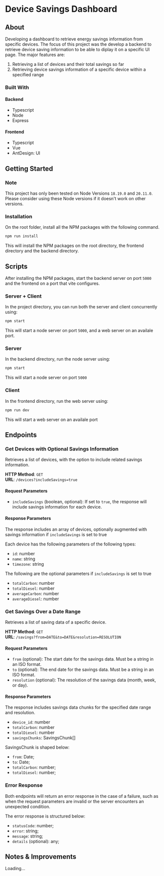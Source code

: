 # Device Savings Dashboard

<!-- Add images here -->

## About

Developing a dashboard to retrieve energy savings information from specific devices. The focus of this project was the develop a backend to retrieve device saving information to be able to diplay it on a specific UI page. The major features are:

1. Retrieving a list of devices and their total savings so far
2. Retrieving device savings information of a specific device within a specified range

### Built With

#### Backend

-   Typescript
-   Node
-   Express

#### Frontend

-   Typescript
-   Vue
-   AntDesign: UI

## Getting Started

### Note

This project has only been tested on Node Versions `18.19.0` and `20.11.0`. Please consider using these Node versions if it doesn't work on other versions.

### Installation

On the root folder, install all the NPM packages with the following command.

```sh
npm run install
```

This will install the NPM packages on the root directory, the frontend directory and the backend directory.

## Scripts

After installing the NPM packages, start the backend server on port `5000` and the frontend on a port that vite configures.

### Server + Client

In the project directory, you can run both the server and client concurrently using:

```sh
npm start
```

This will start a node server on port `5000`, and a web server on an availale port.

### Server

In the backend directory, run the node server using:

```sh
npm start
```

This will start a node server on port `5000`

### Client

In the frontend directory, run the web server using:

```sh
npm run dev
```

This will start a web server on an availale port

## Endpoints

### Get Devices with Optional Savings Information

Retrieves a list of devices, with the option to include related savings information.

**HTTP Method**: `GET`  
**URL**: `/devices?includeSavings=true`

#### Request Parameters

-   `includeSavings` (boolean, optional): If set to `true`, the response will include savings information for each device.

#### Response Parameters

The response includes an array of devices, optionally augmented with savings information if `includeSavings` is set to true

Each device has the following parameters of the following types:

-   `id`: number
-   `name`: string
-   `timezone`: string

The following are the optional parameters if `includeSavings` is set to true

-   `totalCarbon`: number
-   `totalDiesel`: number
-   `averageCarbon`: number
-   `averageDiesel`: number

### Get Savings Over a Date Range

Retrieves a list of saving data of a specific device.

**HTTP Method**: `GET`  
**URL**: `/savings?from=DATE&to=DATE&resolution=RESOLUTION`

#### Request Parameters

-   `from` (optional): The start date for the savings data. Must be a string in an ISO format.
-   `to` (optional): The end date for the savings data. Must be a string in an ISO format.
-   `resolution` (optional): The resolution of the savings data (month, week, or day).

#### Response Parameters

The response includes savings data chunks for the specified date range and resolution.

-   `device_id`: number
-   `totalCarbon`: number
-   `totalDiesel`: number
-   `savingsChunks`: SavingsChunk[]

SavingsChunk is shaped below:

-   `from`: Date;
-   `to`: Date;
-   `totalCarbon`: number;
-   `totalDiesel`: number;

### Error Response

Both endpoints will return an error response in the case of a failure, such as when the request parameters are invalid or the server encounters an unexpected condition.

The error response is structured below:

-   `statusCode`: number;
-   `error`: string;
-   `message`: string;
-   `details` (optional): any;

## Notes & Improvements

Loading...
